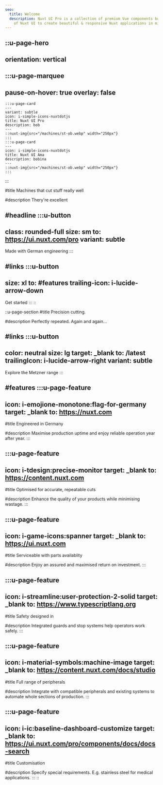 ```yaml
---
seo:
  title: Welcome
  description: Nuxt UI Pro is a collection of premium Vue components built on top
    of Nuxt UI to create beautiful & responsive Nuxt applications in minutes.
---
```


::u-page-hero
---
orientation: vertical
---
  :::u-page-marquee
  ---
  pause-on-hover: true
  overlay: false
  ---
    :::u-page-card
    ---
    variant: subtle
    icon: i-simple-icons-nuxtdotjs
    title: Nuxt UI Pro
    description: bob
    ---
    ::nuxt-img{src="/machines/st-ob.webp" width="250px"}
    :::
    :::u-page-card
    ---
    icon: i-simple-icons-nuxtdotjs
    title: Nuxt UI Ama
    description: bobina
    ---
    ::nuxt-img{src="/machines/st-ob.webp" width="250px"}
    :::
  :::

#title
Machines that cut stuff really well

#description
Thery're excellent

#headline
  :::u-button
  ---
  class: rounded-full
  size: sm
  to: https://ui.nuxt.com/pro
  variant: subtle
  ---
  Made with German engineering
  :::

#links
  :::u-button
  ---
  size: xl
  to: #features
  trailing-icon: i-lucide-arrow-down
  ---
  Get started
  :::
::

::u-page-section
#title
Precision cutting. 

#description
Perfectly repeated. Again and again…

#links
  :::u-button
  ---
  color: neutral
  size: lg
  target: _blank
  to: /latest
  trailingIcon: i-lucide-arrow-right
  variant: subtle
  ---
  Explore the Metzner range
  :::

#features
  :::u-page-feature
  ---
  icon: i-emojione-monotone:flag-for-germany
  target: _blank
  to: https://nuxt.com
  ---
  #title
  Engineered in Germany
  
  #description
  Maximise production uptime and enjoy reliable operation year after year.
  :::

  :::u-page-feature
  ---
  icon: i-tdesign:precise-monitor
  target: _blank
  to: https://content.nuxt.com
  ---
  #title
  Optimised for accurate, repeatable cuts
  
  #description
  Enhance the quality of your products while minimising wastage.
  :::

  :::u-page-feature
  ---
  icon: i-game-icons:spanner
  target: _blank
  to: https://ui.nuxt.com
  ---
  #title
  Serviceable with parts availablity
  
  #description
  Enjoy an assured and maximised return on investment.
  :::

  :::u-page-feature
  ---
  icon: i-streamline:user-protection-2-solid
  target: _blank
  to: https://www.typescriptlang.org
  ---
  #title
  Safety designed in
  
  #description
  Integrated guards and stop systems help operators work safely.
  :::

  :::u-page-feature
  ---
  icon: i-material-symbols:machine-image
  target: _blank
  to: https://content.nuxt.com/docs/studio
  ---
  #title
  Full range of peripherals
  
  #description
  Integrate with compatible peripherals and existing systems to automate whole sections of production.
  :::

  :::u-page-feature
  ---
  icon: i-ic:baseline-dashboard-customize
  target: _blank
  to: https://ui.nuxt.com/pro/components/docs/docs-search
  ---
  #title
  Customisation
  
  #description
  Specify special requirements. E.g. stainless steel for medical applications.
  :::
::
